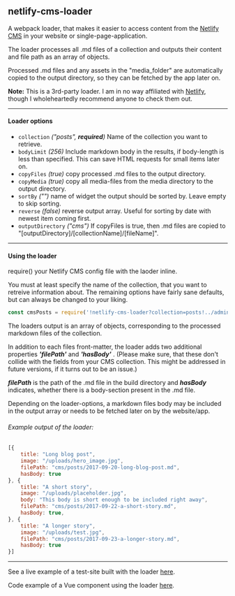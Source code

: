 ## netlify-cms-loader

A webpack loader, that makes it easier to access content from the [Netlify CMS](https://www.netlifycms.org/) in your website or single-page-application.

The loader processes all .md files of a collection and outputs their content and file path as an array of objects.

Processed .md files and any assets in the "media_folder" are automatically copied to the output directory, so they can be fetched by the app later on.

**Note:** This is a 3rd-party loader. I am in no way affiliated with [Netlify](https://www.netlify.com/), though I wholeheartedly recommend anyone to check them out.

---
#### Loader options

* ```collection``` *("posts", **required**)* Name of the collection you want to retrieve.
* ```bodyLimit``` *(256)* Include markdown body in the results, if body-length is less than specified. This can save HTML requests for small items later on.
* ```copyFiles``` *(true)* copy processed .md files to the output directory.
* ```copyMedia``` *(true)* copy all media-files from the media directory to the output directory.
* ```sortBy``` *("")* name of widget the output should be sorted by. Leave empty to skip sorting.
* ```reverse``` *(false)* reverse output array. Useful for sorting by date with newest item coming first.
* ```outputDirectory``` *("cms")* If copyFiles is true, then .md files are copied to "[outputDirectory]/[collectionName]/[fileName]".

---
#### Using the loader
require() your Netlify CMS config file with the laoder inline.

You must at least specify the name of the collection, that you want to retreive information about. The remaining options have fairly sane defaults, but can always be changed to your liking.

```javascript
const cmsPosts = require('!netlify-cms-loader?collection=posts!../admin/config.yml')
```

The loaders output is an array of objects, corresponding to the processed markdown files of the collection.

In addition to each files front-matter, the loader adds two additional properties ***'filePath'*** and ***'hasBody'*** . (Please make sure, that these don't collide with the fields from your CMS collection. This might be addressed in future versions, if it turns out to be an issue.)

***filePath*** is the path of the .md file in the build directory and ***hasBody*** indicates, whether there is a body-section present in the .md file.

Depending on the loader-options, a markdown files body may be included in the output array or needs to be fetched later on by the website/app.

###### Example output of the loader:
```javascript
[{
	title: "Long blog post",
	image: "/uploads/hero_image.jpg",
	filePath: "cms/posts/2017-09-20-long-blog-post.md",
	hasBody: true
}, {
	title: "A short story",
	image: "/uploads/placeholder.jpg",
	body: "This body is short enough to be included right away",
	filePath: "cms/posts/2017-09-22-a-short-story.md",
	hasBody: true,
}, {
	title: "A longer story",
	image: "/uploads/test.jpg",
	filePath: "cms/posts/2017-09-23-a-longer-story.md",
	hasBody: true
}]
```

---
See a live example of a test-site built with the loader [here](https://netlify-cms-loader.netlify.com/).

Code example of a Vue component using the loader [here](https://github.com/Nocory/netlify_cms/blob/master/src/components/cms.vue).